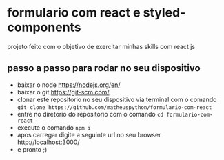 # formulario com react e styled-components
 projeto feito com o objetivo de exercitar minhas skills com react js

## passo a passo para rodar no seu dispositivo
 - baixar o node https://nodejs.org/en/
 - baixar o git https://git-scm.com/
 - clonar este repositorio no seu dispositivo via terminal com o comando `git clone https://github.com/matheuspython/formulario-com-react`
 - entre no diretorio do repositorio com o comando `cd formulario-com-react`
 - execute o comando `npm i`
 - apos carregar digite a seguinte url no seu browser http://localhost:3000/
 - e pronto ;)
